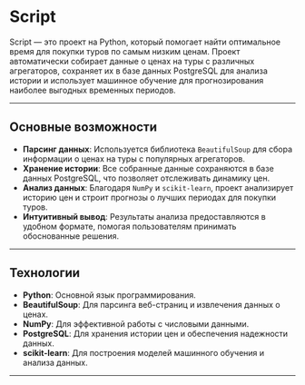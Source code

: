 # Script

Script — это проект на Python, который помогает найти оптимальное время для покупки туров по самым низким ценам. Проект автоматически собирает данные о ценах на туры с различных агрегаторов, сохраняет их в базе данных PostgreSQL для анализа истории и использует машинное обучение для прогнозирования наиболее выгодных временных периодов.

---

## Основные возможности

- **Парсинг данных**: Используется библиотека `BeautifulSoup` для сбора информации о ценах на туры с популярных агрегаторов.
- **Хранение истории**: Все собранные данные сохраняются в базе данных PostgreSQL, что позволяет отслеживать динамику цен.
- **Анализ данных**: Благодаря `NumPy` и `scikit-learn`, проект анализирует историю цен и строит прогнозы о лучших периодах для покупки туров.
- **Интуитивный вывод**: Результаты анализа предоставляются в удобном формате, помогая пользователям принимать обоснованные решения.

---

## Технологии

- **Python**: Основной язык программирования.
- **BeautifulSoup**: Для парсинга веб-страниц и извлечения данных о ценах.
- **NumPy**: Для эффективной работы с числовыми данными.
- **PostgreSQL**: Для хранения истории цен и обеспечения надежности данных.
- **scikit-learn**: Для построения моделей машинного обучения и анализа данных.

---
